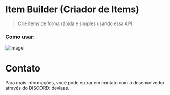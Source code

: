 # Item Builder (Criador de Items)
> Crie items de forma rápida e simples usando essa API.

### Como usar:
![image](https://github.com/user-attachments/assets/f7f2b869-83a8-44b2-8644-5331f9bafb64)

# Contato
Para mais informações, você pode entrar em contato com o desenvolvedor através do DISCORD: devlaas.

